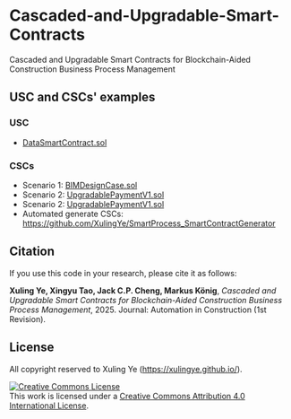 # Cascaded-and-Upgradable-Smart-Contracts
Cascaded and Upgradable Smart Contracts for Blockchain-Aided Construction Business Process Management

## USC and CSCs' examples
### USC
- [DataSmartContract.sol](https://github.com/XulingYe/Cascaded-and-Upgradable-Smart-Contracts/blob/main/Scenario%202%20-%20Construction%20payment%20automation/Proposed%20Solution%20(New)/DataSmartContract.sol)
### CSCs
- Scenario 1: [BIMDesignCase.sol](https://github.com/XulingYe/Cascaded-and-Upgradable-Smart-Contracts/blob/main/Scenario%201%20-%20BIM-based%20design%20collaboration/BIMDesignCase.sol)
- Scenario 2: [UpgradablePaymentV1.sol](https://github.com/XulingYe/Cascaded-and-Upgradable-Smart-Contracts/blob/main/Scenario%202%20-%20Construction%20payment%20automation/Proposed%20Solution%20(New)/UpgradablePaymentV1.sol)
- Scenario 2: [UpgradablePaymentV1.sol](https://github.com/XulingYe/Cascaded-and-Upgradable-Smart-Contracts/blob/main/Scenario%202%20-%20Construction%20payment%20automation/Proposed%20Solution%20(New)/UpgradablePaymentV2.sol)
- Automated generate CSCs: https://github.com/XulingYe/SmartProcess_SmartContractGenerator


## Citation

If you use this code in your research, please cite it as follows:

**Xuling Ye, Xingyu Tao, Jack C.P. Cheng, Markus König**, _Cascaded and Upgradable Smart Contracts for Blockchain-Aided Construction Business Process Management_, 2025. Journal: Automation in Construction (1st Revision).



## License
All copyright reserved to Xuling Ye (https://xulingye.github.io/).

<a rel="license" href="http://creativecommons.org/licenses/by/4.0/"><img alt="Creative Commons License" style="border-width:0" src="https://i.creativecommons.org/l/by/4.0/88x31.png" /></a><br />This work is licensed under a <a rel="license" href="http://creativecommons.org/licenses/by/4.0/">Creative Commons Attribution 4.0 International License</a>.
